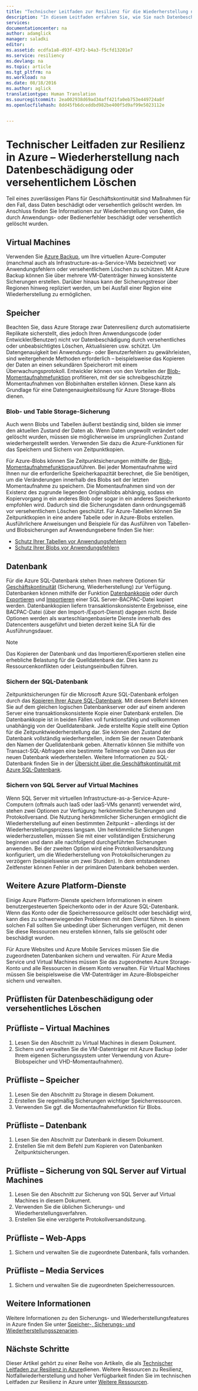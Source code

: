 ```yaml
---
title: "Technischer Leitfaden zur Resilienz für die Wiederherstellung nach Datenbeschädigung oder versehentlichem Löschen | Microsoft Docs"
description: "In diesem Leitfaden erfahren Sie, wie Sie nach Datenbeschädigung oder versehentlichem Löschen eine Wiederherstellung ausführen, ausfallsichere, hochverfügbare und fehlertolerante Anwendungen erstellen und die Notfallwiederherstellung planen"
services: 
documentationcenter: na
author: adamglick
manager: saladki
editor: 
ms.assetid: ecdfa1a8-d93f-43f2-b4a3-f5cfd13201e7
ms.service: resiliency
ms.devlang: na
ms.topic: article
ms.tgt_pltfrm: na
ms.workload: na
ms.date: 08/18/2016
ms.author: aglick
translationtype: Human Translation
ms.sourcegitcommit: 2ea002938d69ad34aff421fa0eb753e449724a8f
ms.openlocfilehash: 8dd45fb6dceddbd982be400f5d9af99e5023112e


---
```

# <a name="azure-resiliency-technical-guidance-recovery-from-data-corruption-or-accidental-deletion"></a>Technischer Leitfaden zur Resilienz in Azure – Wiederherstellung nach Datenbeschädigung oder versehentlichem Löschen
Teil eines zuverlässigen Plans für Geschäftskontinuität sind Maßnahmen für den Fall, dass Daten beschädigt oder versehentlich gelöscht werden. Im Anschluss finden Sie Informationen zur Wiederherstellung von Daten, die durch Anwendungs- oder Bedienerfehler beschädigt oder versehentlich gelöscht wurden.

## <a name="virtual-machines"></a>Virtual Machines
Verwenden Sie [Azure Backup](https://azure.microsoft.com/services/backup/), um Ihre virtuellen Azure-Computer (manchmal auch als Infrastructure-as-a-Service-VMs bezeichnet) vor Anwendungsfehlern oder versehentlichem Löschen zu schützen. Mit Azure Backup können Sie über mehrere VM-Datenträger hinweg konsistente Sicherungen erstellen. Darüber hinaus kann der Sicherungstresor über Regionen hinweg repliziert werden, um bei Ausfall einer Region eine Wiederherstellung zu ermöglichen.

## <a name="storage"></a>Speicher
Beachten Sie, dass Azure Storage zwar Datenresilienz durch automatisierte Replikate sicherstellt, dies jedoch Ihren Anwendungscode (oder Entwickler/Benutzer) nicht vor Datenbeschädigung durch versehentliches oder unbeabsichtigtes Löschen, Aktualisieren usw. schützt. Um Datengenauigkeit bei Anwendungs- oder Benutzerfehlern zu gewährleisten, sind weitergehende Methoden erforderlich – beispielsweise das Kopieren der Daten an einen sekundären Speicherort mit einem Überwachungsprotokoll. Entwickler können von den Vorteilen der [Blob-Momentaufnahmefunktion](https://msdn.microsoft.com/library/azure/ee691971.aspx) profitieren, mit der sie schreibgeschützte Momentaufnahmen von Blobinhalten erstellen können. Diese kann als Grundlage für eine Datengenauigkeitslösung für Azure Storage-Blobs dienen. 

### <a name="blob-and-table-storage-backup"></a>Blob- und Table Storage-Sicherung
Auch wenn Blobs und Tabellen äußerst beständig sind, bilden sie immer den aktuellen Zustand der Daten ab. Wenn Daten ungewollt verändert oder gelöscht wurden, müssen sie möglicherweise im ursprünglichen Zustand wiederhergestellt werden. Verwenden Sie dazu die Azure-Funktionen für das Speichern und Sichern von Zeitpunktkopien.

Für Azure-Blobs können Sie Zeitpunktsicherungen mithilfe der [Blob-Momentaufnahmefunktion](https://msdn.microsoft.com/library/ee691971.aspx)ausführen. Bei jeder Momentaufnahme wird Ihnen nur die erforderliche Speicherkapazität berechnet, die Sie benötigen, um die Veränderungen innerhalb des Blobs seit der letzten Momentaufnahme zu speichern. Die Momentaufnahmen sind von der Existenz des zugrunde liegenden Originalblobs abhängig, sodass ein Kopiervorgang in ein anderes Blob oder sogar in ein anderes Speicherkonto empfohlen wird. Dadurch sind die Sicherungsdaten dann ordnungsgemäß vor versehentlichem Löschen geschützt. Für Azure-Tabellen können Sie Zeitpunktkopien in eine andere Tabelle oder in Azure-Blobs erstellen. Ausführlichere Anweisungen und Beispiele für das Ausführen von Tabellen- und Blobsicherungen auf Anwendungsebene finden Sie hier:

* [Schutz Ihrer Tabellen vor Anwendungsfehlern](https://blogs.msdn.microsoft.com/windowsazurestorage/2010/05/03/protecting-your-tables-against-application-errors/)
* [Schutz Ihrer Blobs vor Anwendungsfehlern](https://blogs.msdn.microsoft.com/windowsazurestorage/2010/04/29/protecting-your-blobs-against-application-errors/)

## <a name="database"></a>Datenbank
Für die Azure SQL-Datenbank stehen Ihnen mehrere Optionen für [Geschäftskontinuität](../sql-database/sql-database-business-continuity.md) (Sicherung, Wiederherstellung) zur Verfügung. Datenbanken können mithilfe der Funktion [Datenbankkopie](../sql-database/sql-database-copy.md) oder durch [Exportieren](../sql-database/sql-database-export.md) und [Importieren](https://msdn.microsoft.com/library/hh710052.aspx) einer SQL Server-BACPAC-Datei kopiert werden. Datenbankkopien liefern transaktionskonsistente Ergebnisse, eine BACPAC-Datei (über den Import-/Export-Dienst) dagegen nicht. Beide Optionen werden als warteschlangenbasierte Dienste innerhalb des Datencenters ausgeführt und bieten derzeit keine SLA für die Ausführungsdauer.

> [!NOTE]
> Das Kopieren der Datenbank und das Importieren/Exportieren stellen eine erhebliche Belastung für die Quelldatenbank dar. Dies kann zu Ressourcenkonflikten oder Leistungseinbußen führen.
> 
> 

### <a name="sql-database-backup"></a>Sichern der SQL-Datenbank
Zeitpunktsicherungen für die Microsoft Azure SQL-Datenbank erfolgen durch das [Kopieren Ihrer Azure SQL-Datenbank](../sql-database/sql-database-copy.md). Mit diesem Befehl können Sie auf dem gleichen logischen Datenbankserver oder auf einem anderen Server eine transaktionskonsistente Kopie einer Datenbank erstellen. Die Datenbankkopie ist in beiden Fällen voll funktionsfähig und vollkommen unabhängig von der Quelldatenbank. Jede erstellte Kopie stellt eine Option für die Zeitpunktwiederherstellung dar. Sie können den Zustand der Datenbank vollständig wiederherstellen, indem Sie der neuen Datenbank den Namen der Quelldatenbank geben. Alternativ können Sie mithilfe von Transact-SQL-Abfragen eine bestimmte Teilmenge von Daten aus der neuen Datenbank wiederherstellen. Weitere Informationen zu SQL-Datenbank finden Sie in der [Übersicht über die Geschäftskontinuität mit Azure SQL-Datenbank](../sql-database/sql-database-business-continuity.md).

### <a name="sql-server-on-virtual-machines-backup"></a>Sichern von SQL Server auf Virtual Machines
Wenn SQL Server mit virtuellen Infrastructure-as-a-Service-Azure-Computern (oftmals auch IaaS oder IaaS-VMs genannt) verwendet wird, stehen zwei Optionen zur Verfügung: herkömmliche Sicherungen und Protokollversand. Die Nutzung herkömmlicher Sicherungen ermöglicht die Wiederherstellung auf einen bestimmten Zeitpunkt – allerdings ist der Wiederherstellungsprozess langsam. Um herkömmliche Sicherungen wiederherzustellen, müssen Sie mit einer vollständigen Erstsicherung beginnen und dann alle nachfolgend durchgeführten Sicherungen anwenden. Bei der zweiten Option wird eine Protokollversandsitzung konfiguriert, um die Wiederherstellung von Protokollsicherungen zu verzögern (beispielsweise um zwei Stunden). In dem entstandenen Zeitfenster können Fehler in der primären Datenbank behoben werden.

## <a name="other-azure-platform-services"></a>Weitere Azure Platform-Dienste
Einige Azure Platform-Dienste speichern Informationen in einem benutzergesteuerten Speicherkonto oder in der Azure SQL-Datenbank. Wenn das Konto oder die Speicherressource gelöscht oder beschädigt wird, kann dies zu schwerwiegenden Problemen mit dem Dienst führen. In einem solchen Fall sollten Sie unbedingt über Sicherungen verfügen, mit denen Sie diese Ressourcen neu erstellen können, falls sie gelöscht oder beschädigt wurden.

Für Azure Websites und Azure Mobile Services müssen Sie die zugeordneten Datenbanken sichern und verwalten. Für Azure Media Service und Virtual Machines müssen Sie das zugeordneten Azure Storage-Konto und alle Ressourcen in diesem Konto verwalten. Für Virtual Machines müssen Sie beispielsweise die VM-Datenträger im Azure-Blobspeicher sichern und verwalten.

## <a name="checklists-for-data-corruption-or-accidental-deletion"></a>Prüflisten für Datenbeschädigung oder versehentliches Löschen
## <a name="virtual-machines-checklist"></a>Prüfliste – Virtual Machines
1. Lesen Sie den Abschnitt zu Virtual Machines in diesem Dokument.
2. Sichern und verwalten Sie die VM-Datenträger mit Azure Backup (oder Ihrem eigenen Sicherungssystem unter Verwendung von Azure-Blobspeicher und VHD-Momentaufnahmen).

## <a name="storage-checklist"></a>Prüfliste – Speicher
1. Lesen Sie den Abschnitt zu Storage in diesem Dokument.
2. Erstellen Sie regelmäßig Sicherungen wichtiger Speicherressourcen.
3. Verwenden Sie ggf. die Momentaufnahmefunktion für Blobs.

## <a name="database-checklist"></a>Prüfliste – Datenbank
1. Lesen Sie den Abschnitt zur Datenbank in diesem Dokument.
2. Erstellen Sie mit dem Befehl zum Kopieren von Datenbanken Zeitpunktsicherungen.

## <a name="sql-server-on-virtual-machines-backup-checklist"></a>Prüfliste – Sicherung von SQL Server auf Virtual Machines
1. Lesen Sie den Abschnitt zur Sicherung von SQL Server auf Virtual Machines in diesem Dokument.
2. Verwenden Sie die üblichen Sicherungs- und Wiederherstellungsverfahren.
3. Erstellen Sie eine verzögerte Protokollversandsitzung.

## <a name="web-apps-checklist"></a>Prüfliste – Web-Apps
1. Sichern und verwalten Sie die zugeordnete Datenbank, falls vorhanden.

## <a name="media-services-checklist"></a>Prüfliste – Media Services
1. Sichern und verwalten Sie die zugeordneten Speicherressourcen.

## <a name="more-information"></a>Weitere Informationen
Weitere Informationen zu den Sicherungs- und Wiederherstellungsfeatures in Azure finden Sie unter [Speicher-, Sicherungs- und Wiederherstellungsszenarien](https://azure.microsoft.com/documentation/scenarios/storage-backup-recovery/).

## <a name="next-steps"></a>Nächste Schritte
Dieser Artikel gehört zu einer Reihe von Artikeln, die als [Technischer Leitfaden zur Resilienz in Azure](resiliency-technical-guidance.md)dienen. Weitere Ressourcen zu Resilienz, Notfallwiederherstellung und hoher Verfügbarkeit finden Sie im technischen Leitfaden zur Resilienz in Azure unter [Weitere Ressourcen](resiliency-technical-guidance.md#additional-resources).




<!--HONumber=Nov16_HO3-->


